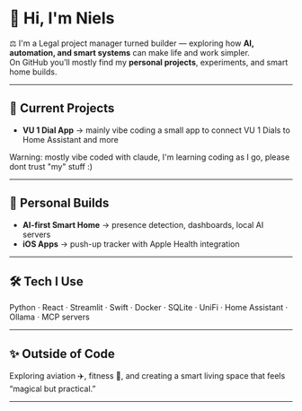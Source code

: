 # 👋 Hi, I'm Niels

⚖️ I'm a Legal project manager turned builder — exploring how **AI, automation, and smart systems** can make life and work simpler.  
On GitHub you’ll mostly find my **personal projects**, experiments, and smart home builds.

---

## 🔧 Current Projects
- **VU 1 Dial App** → mainly vibe coding a small app to connect VU 1 Dials to Home Assistant and more  

Warning: mostly vibe coded with claude, I'm learning coding as I go, please dont trust "my" stuff :)

---

## 🌱 Personal Builds
- **AI-first Smart Home** → presence detection, dashboards, local AI servers  
- **iOS Apps** → push-up tracker with Apple Health integration  


---

## 🛠️ Tech I Use
Python · React · Streamlit · Swift · Docker · SQLite · UniFi · Home Assistant · Ollama · MCP servers  

---

## ✨ Outside of Code
Exploring aviation ✈️, fitness 🏃, and creating a smart living space that feels “magical but practical.”  

---
